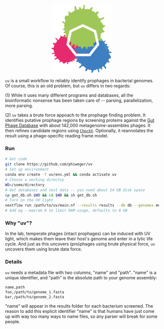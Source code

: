 <p align="center">
  <img src="./img/logo.jpg" width="200">
</p>


`uv` is a small workflow to reliably identify prophages in bacterial genomes. Of course, this is an old problem, but `uv` differs in two regards:

(1) While it uses many different programs and databases, all the bioinformatic nonsense has been taken care of -- parsing, parallelization, more parsing.

(2) `uv` takes a brute force appoach to the prophage finding problem. It identifies putative prophage regions by screening proteins against the [Gut Phage Database](https://www.biorxiv.org/content/10.1101/2020.09.03.280214v1) with about 142,000 metagenome-assembles phages. It then refines candidate regions using [`CheckV`](https://www.biorxiv.org/content/10.1101/2020.05.06.081778v1). Optionally, it reannotates the result using a phage-specific reading frame model.


### Run

```bash
# Get code
git clone https://github.com/phiweger/uv
# Set up environment
conda env create -f uv/env.yml && conda activate uv
# Choose a working directoy
WD=/some/directory
# Get databases and test data -- you need about 24 GB disk space
cp get_db.sh $WD && cd $WD && sh get_db.sh
# Turn on the UV light
nextflow run /path/to/uv/main.nf --results results --db db --genomes metadata.csv --annotate true
# Add eg --maxram 8 to limit RAM usage, defaults to 8 GB
```


### Why "uv"?

In the lab, temperate phages (intact prophages) can be induced with UV light, which makes them leave their host's genome and enter in a lytic life cycle. And just as this uncovers (pro)phages using brute physical force, `uv` uncovers them using brute data force.


### Details

`uv` needs a metadata file with two columns, "name" and "path". "name" is a unique identifier, and "path" is the absolute path to your genome assembly:

```csv
name,path
foo,/path/to/genome_1.fasta
bar,/path/to/genome_2.fasta
```

"name" will appear in the results folder for each bacterium screened. The reason to add this explicit identifier "name" is that humans have just come up with way too many ways to name files, so any parser will break for some people.